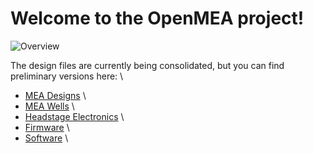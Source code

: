 # Welcome to the OpenMEA project!

![Overview](./docs/assets/images/SfN_OpenMEA.PNG)


The design files are currently being consolidated, but you can find preliminary versions here:  \
* [MEA Designs](https://github.com/InteGerard/OpenMEA/tree/main/MEAs/pcb)  \
* [MEA Wells](https://github.com/InteGerard/OpenMEA)  \
* [Headstage Electronics](https://github.com/InteGerard/OpenMEA/tree/main/system/pcb/headstage)  \
* [Firmware](https://github.com/InteGerard/OpenMEA)  \
* [Software](https://github.com/InteGerard/OpenMEA)  \

